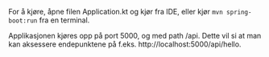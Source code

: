For å kjøre, åpne filen Application.kt og kjør fra IDE,
eller kjør `mvn spring-boot:run` fra en terminal.

Applikasjonen kjøres opp på port 5000, og med path /api.
Dette vil si at man kan aksessere endepunktene på f.eks. http://localhost:5000/api/hello.